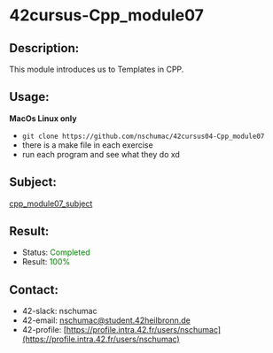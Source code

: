 # 42cursus-Cpp_module07
## Description:
This module introduces us to Templates in CPP.

## Usage:
**MacOs Linux only**
- `git clone https://github.com/nschumac/42cursus04-Cpp_module07`
- there is a make file in each exercise
- run each program and see what they do xd

## Subject:
[cpp_module07_subject](https://github.com/nschumac/42cursus04-Cpp_module07/blob/main/subject/cpp_module07-en.pdf)

## Result:
- Status: <span style="color:green">Completed</span>
- Result: <span style="color:green">100%</span>

## Contact:
- 42-slack: nschumac
- 42-email: nschumac@student.42heilbronn.de
- 42-profile: [https://profile.intra.42.fr/users/nschumac](https://profile.intra.42.fr/users/nschumac)
